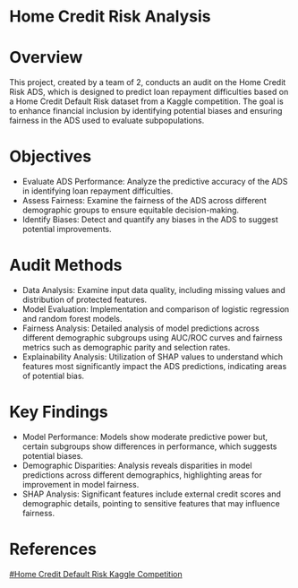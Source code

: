 # Home Credit Risk Analysis
# Overview
This project, created by a team of 2, conducts an audit on the Home Credit Risk ADS, which is designed to predict loan repayment difficulties based on a Home Credit Default Risk dataset from a Kaggle competition. 
The goal is to enhance financial inclusion by identifying potential biases and ensuring fairness in the ADS used to evaluate subpopulations. 

# Objectives
- Evaluate ADS Performance: Analyze the predictive accuracy of the ADS in identifying loan repayment difficulties.
- Assess Fairness: Examine the fairness of the ADS across different demographic groups to ensure equitable decision-making.
- Identify Biases: Detect and quantify any biases in the ADS to suggest potential improvements.

# Audit Methods
- Data Analysis: Examine input data quality, including missing values and distribution of protected features.
- Model Evaluation: Implementation and comparison of logistic regression and random forest models.
- Fairness Analysis: Detailed analysis of model predictions across different demographic subgroups using AUC/ROC curves and fairness metrics such as demographic parity and selection rates.
- Explainability Analysis: Utilization of SHAP values to understand which features most significantly impact the ADS predictions, indicating areas of potential bias.

# Key Findings
- Model Performance: Models show moderate predictive power but, certain subgroups show differences in performance, which suggests potential biases.
- Demographic Disparities: Analysis reveals disparities in model predictions across different demographics, highlighting areas for improvement in model fairness.
- SHAP Analysis: Significant features include external credit scores and demographic details, pointing to sensitive features that may influence fairness.

# References
[#Home Credit Default Risk Kaggle Competition](https://www.kaggle.com/competitions/home-credit-default-risk)
